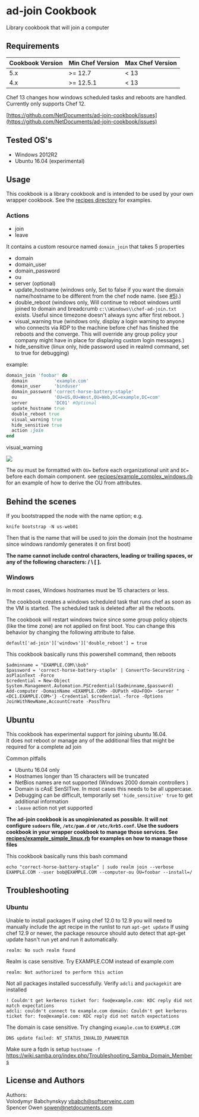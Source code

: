 ad-join Cookbook
============================

Library cookbook that will join a computer
## Requirements


|Cookbook Version|Min Chef Version|Max Chef Version|
| --- | --- | --- |
| 5.x | >= 12.7 | < 13 |
| 4.x  | >= 12.5.1 | < 13|

Chef 13 changes how windows scheduled tasks and reboots are handled.   
Currently only supports Chef 12.

[https://github.com/NetDocuments/ad-join-cookbook/issues](https://github.com/NetDocuments/ad-join-cookbook/issues)


## Tested OS's


- Windows 2012R2  
- Ubuntu 16.04 (experimental)

## Usage

This cookbook is a library cookbook and is intended to be used by your own wrapper cookbook. See the [recipes directory](./recipes) for examples.

### Actions

- join
- leave

It contains a custom resource named `domain_join` that takes 5 properties

- domain
- domain_user
- domain_password
- ou
- server (optional)
- update_hostname (windows only, Set to false if you want the domain name/hostname to be different from the chef node name. (see [#5](https://github.com/NetDocuments/ad-join-cookbook/issues/5)).)
- double_reboot (windows only, Will continue to reboot windows until joined to domain and breadcrumb `c:\\Windows\\chef-ad-join.txt` exists. Useful since timezone doesn't always sync after first reboot. )
- visual_warning true (windows only, display a login warning to anyone who connects via RDP to the machine before chef has finished the reboots and the converge. This will override any group policy your company might have in place for displaying custom login messages.)
- hide_sensitive (linux only, hide password used in realmd command, set to true for debugging)

example:  

```ruby
domain_join 'foobar' do
  domain          'example.com'
  domain_user     'binduser'
  domain_password 'correct-horse-battery-staple'
  ou              'OU=US,OU=West,OU=Web,DC=example,DC=com'
  server          'DC01' #Optional
  update_hostname true
  double_reboot true
  visual_warning true
  hide_sensitive true
  action :join
end
```

visual_warning

![](http://cl.ly/3l1I1n3X0q1G/Screenshot%202016-01-21%2012.49.45.png)


The ou must be formatted with `OU=` before each organizational unit and `DC=` before each domain component. see [recipes/example_complex_windows.rb](./recipes/example_complex_windows.rb) for an example of how to derive the OU from attributes.


## Behind the scenes

If you bootstrapped the node with the name option; e.g.

    knife bootstrap -N us-web01

Then that is the name that will be used to join the domain (not the hostname since windows randomly generates it on first boot)

**The name cannot include control characters, leading or trailing spaces, or any of the following characters: / \\ [ ].**

### Windows


In most cases, Windows hostnames must be 15 characters or less.

The cookbook creates a windows scheduled task that runs chef as soon as the VM is started. The scheduled task is deleted after all the reboots.

The cookbook will restart windows twice since some group policy objects (like the time zone) are not applied on first boot. You can change this behavior by changing the following attribute to false.

    default['ad-join']['windows']['double_reboot'] = true  

This cookbook basically runs this powershell command, then reboots

    $adminname = "EXAMPLE.COM\\bob"
    $password = 'correct-horse-battery-staple' | ConvertTo-SecureString -asPlainText -Force
    $credential = New-Object System.Management.Automation.PSCredential($adminname,$password)
    Add-computer -DomainName <EXAMPLE.COM> -OUPath <OU=FOO> -Server "<DC1.EXAMPLE.COM>'} -Credential $credential -force -Options JoinWithNewName,AccountCreate -PassThru


## Ubuntu

This cookbook has experimental support for joining ubuntu 16.04.   
It does not reboot or manage any of the additional files that might be required for a complete ad join

Common pitfalls

- Ubuntu 16.04 only
- Hostnames longer than 15 characters will be truncated
- NetBios names are not supported (Windows 2000 domain controllers )
- Domain is cAsE SenSITive. In most cases this needs to be all uppercase.
- Debugging can be difficult, temporarily set `'hide_sensitive' true` to get additional information
- `:leave` action not yet supported

**The ad-join cookbook is as unopinionated as possible. It will not configure `sudoers` file, `/etc/pam.d` or `/etc/krb5.conf`. Use the sudoers cookbook in your wrapper cookbook to manage those services. See [recipes/example\_simple\_linux.rb](./recipes/example_simple_linux.rb) for examples on how to manage those files**

This cookbook basically runs this bash command

    echo "correct-horse-battery-staple" | sudo realm join --verbose EXAMPLE.COM --user bob@EXAMPLE.COM --computer-ou OU=foobar --install=/


## Troubleshooting

### Ubuntu

Unable to install packages
If using chef 12.0 to 12.9 you will need to manually include the apt recipe in the runlist to run `apt-get update`
If using chef 12.9 or newer, the package resource should auto detect that apt-get update hasn't run yet and run it automatically.


```
realm: No such realm found
```

Realm is case sensitive. Try EXAMPLE.COM instead of example.com

```
realm: Not authorized to perform this action
```

Not all packages installed successfully. Verify `adcli` and `packagekit` are installed

```
! Couldn't get kerberos ticket for: foo@example.com: KDC reply did not match expectations
adcli: couldn't connect to example.com domain: Couldn't get kerberos ticket for: foo@example.com: KDC reply did not match expectations
```

The domain is case sensitive. Try changing `example.com` to `EXAMPLE.COM`

```
DNS update failed: NT_STATUS_INVALID_PARAMETER
```

Make sure a fqdn is setup `hostname -f`
https://wiki.samba.org/index.php/Troubleshooting_Samba_Domain_Members

License and Authors
-------------------
Authors:  
Volodymyr Babchynskyy vbabch@softserveinc.com  
Spencer Owen sowen@netdocuments.com  
